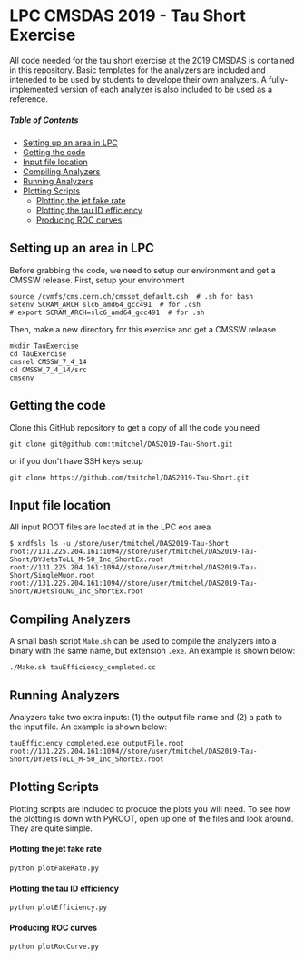 # LPC CMSDAS 2019 - Tau Short Exercise

All code needed for the tau short exercise at the 2019 CMSDAS is contained in this repository. Basic templates for the analyzers are included and inteneded to be used by students to develope their own analyzers. A fully-implemented version of each analyzer is also included to be used as a reference.

##### Table of Contents
- [Setting up an area in LPC](#lpc) <br/>
- [Getting the code](#code) <br/>
- [Input file location](#location) <br/>
- [Compiling Analyzers](#compile) <br/>
- [Running Analyzers](#run) <br/>
- [Plotting Scripts](#plot) <br/>
  - [Plotting the jet fake rate](#plotFake) <br/>
  - [Plotting the tau ID efficiency](#plotEff) <br/>
  - [Producing ROC curves](#plotROC) <br/>


<a name="lpc"/>

## Setting up an area in LPC
Before grabbing the code, we need to setup our environment and get a CMSSW release. First, setup your environment

```
source /cvmfs/cms.cern.ch/cmsset_default.csh  # .sh for bash
setenv SCRAM_ARCH slc6_amd64_gcc491  # for .csh
# export SCRAM_ARCH=slc6_amd64_gcc491  # for .sh
```

Then, make a new directory for this exercise and get a CMSSW release
```
mkdir TauExercise
cd TauExercise
cmsrel CMSSW_7_4_14
cd CMSSW_7_4_14/src
cmsenv
```

<a name="code"/>

## Getting the code
Clone this GitHub repository to get a copy of all the code you need
```
git clone git@github.com:tmitchel/DAS2019-Tau-Short.git
```
or if you don't have SSH keys setup
```
git clone https://github.com/tmitchel/DAS2019-Tau-Short.git
```

<a name="location"/>

## Input file location
All input ROOT files are located at in the LPC eos area
```
$ xrdfsls ls -u /store/user/tmitchel/DAS2019-Tau-Short
root://131.225.204.161:1094//store/user/tmitchel/DAS2019-Tau-Short/DYJetsToLL_M-50_Inc_ShortEx.root
root://131.225.204.161:1094//store/user/tmitchel/DAS2019-Tau-Short/SingleMuon.root
root://131.225.204.161:1094//store/user/tmitchel/DAS2019-Tau-Short/WJetsToLNu_Inc_ShortEx.root
```

<a name="compile"/>

## Compiling Analyzers
A small bash script `Make.sh` can be used to compile the analyzers into a binary with the same name, but extension `.exe`. An example is shown below:
```
./Make.sh tauEfficiency_completed.cc
```

<a name="run"/>

## Running Analyzers
Analyzers take two extra inputs: (1) the output file name and (2) a path to the input file. An example is shown below:
```
tauEfficiency_completed.exe outputFile.root root://131.225.204.161:1094//store/user/tmitchel/DAS2019-Tau-Short/DYJetsToLL_M-50_Inc_ShortEx.root
```

<a name="plot"/>

## Plotting Scripts
Plotting scripts are included to produce the plots you will need. To see how the plotting is down with PyROOT, open up one of the files and look around. They are quite simple.

<a name="plotFake"/>

#### Plotting the jet fake rate
```
python plotFakeRate.py
```

<a name="plotEff"/>

#### Plotting the tau ID efficiency
```
python plotEfficiency.py
```

<a name="plotROC"/>

#### Producing ROC curves
```
python plotRocCurve.py
```

